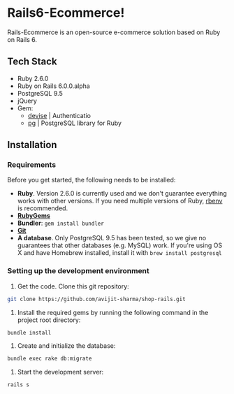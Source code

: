 # Rails6-Ecommerce!

Rails-Ecommerce is an open-source e-commerce solution based on Ruby on Rails 6.
## Tech Stack

- Ruby 2.6.0  
- Ruby on Rails 6.0.0.alpha
- PostgreSQL 9.5
- jQuery
- Gem: 
    -  [devise](https://github.com/plataformatec/devise) | Authenticatio
    -  [pg](https://github.com/ged/ruby-pg) | PostgreSQL library for Ruby

## Installation

### Requirements

Before you get started, the following needs to be installed:
  * **Ruby**. Version 2.6.0 is currently used and we don't guarantee everything works with other versions. If you need multiple versions of Ruby, [rbenv](https://rbenv.org) is recommended.
  * [**RubyGems**](http://rubygems.org/)
  * **Bundler**: `gem install bundler`
  * [**Git**](http://help.github.com/git-installation-redirect)
  * **A database**. Only PostgreSQL 9.5 has been tested, so we give no guarantees that other databases (e.g. MySQL) work. If you're using OS X and have Homebrew installed, install it with `brew install postgresql`
  
### Setting up the development environment

1. Get the code. Clone this git repository:

  ```bash
  git clone https://github.com/avijit-sharma/shop-rails.git
  ```

1. Install the required gems by running the following command in the project root directory:

  ```bash
  bundle install
  ```

1. Create and initialize the database:

  ```bash
  bundle exec rake db:migrate
  ```

1. Start the development server:

  ```bash
  rails s
  ```
